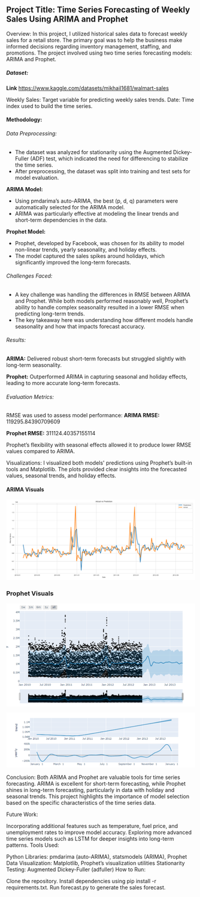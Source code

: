 ## Project Title: Time Series Forecasting of Weekly Sales Using ARIMA and Prophet

Overview: In this project, I utilized historical sales data to forecast weekly sales for a retail store. The primary goal was to help the business make informed decisions regarding inventory management, staffing, and promotions. The project involved using two time series forecasting models: ARIMA and Prophet.

 ##### **Dataset:**

 **Link** https://www.kaggle.com/datasets/mikhail1681/walmart-sales

Weekly Sales: Target variable for predicting weekly sales trends.
Date: Time index used to build the time series.

#### Methodology:


###### Data Preprocessing:

- The dataset was analyzed for stationarity using the Augmented Dickey-Fuller (ADF) test, which indicated the need for differencing to stabilize the time series.
- After preprocessing, the dataset was split into training and test sets for model evaluation.

**ARIMA Model:**

- Using pmdarima’s auto-ARIMA, the best (p, d, q) parameters were automatically selected for the ARIMA model.
- ARIMA was particularly effective at modeling the linear trends and short-term dependencies in the data.
  
**Prophet Model:**

- Prophet, developed by Facebook, was chosen for its ability to model non-linear trends, yearly seasonality, and holiday effects.
- The model captured the sales spikes around holidays, which significantly improved the long-term forecasts.
  
###### Challenges Faced: 

- A key challenge was handling the differences in RMSE between ARIMA and Prophet. While both models performed reasonably well, Prophet’s ability to handle complex seasonality resulted in a lower RMSE when 
  predicting long-term trends.
- The key takeaway here was understanding how different models handle seasonality and how that impacts forecast accuracy.

###### Results:

**ARIMA:** Delivered robust short-term forecasts but struggled slightly with long-term seasonality.

**Prophet:** Outperformed ARIMA in capturing seasonal and holiday effects, leading to more accurate long-term forecasts.

###### Evaluation Metrics:

RMSE was used to assess model performance:
**ARIMA RMSE:** 119295.84390709609

**Prophet RMSE:** 311124.40357155114

Prophet’s flexibility with seasonal effects allowed it to produce lower RMSE values compared to ARIMA.

Visualizations: I visualized both models' predictions using Prophet’s built-in tools and Matplotlib. The plots provided clear insights into the forecasted values, seasonal trends, and holiday effects.

#### **ARIMA Visuals**

![time](https://github.com/richardmukechiwa/Sales-Forecasting-Time-Series/blob/main/arima%20pred.png)

### **Prophet Visuals**

![](https://github.com/richardmukechiwa/Sales-Forecasting-Time-Series/blob/main/forecast1.png)

![pic](https://github.com/richardmukechiwa/Sales-Forecasting-Time-Series/blob/main/Time%20series%20.png)

Conclusion: Both ARIMA and Prophet are valuable tools for time series forecasting. ARIMA is excellent for short-term forecasting, while Prophet shines in long-term forecasting, particularly in data with holiday and seasonal trends. This project highlights the importance of model selection based on the specific characteristics of the time series data.

Future Work:

Incorporating additional features such as temperature, fuel price, and unemployment rates to improve model accuracy.
Exploring more advanced time series models such as LSTM for deeper insights into long-term patterns.
Tools Used:

Python Libraries: pmdarima (auto-ARIMA), statsmodels (ARIMA), Prophet
Data Visualization: Matplotlib, Prophet’s visualization utilities
Stationarity Testing: Augmented Dickey-Fuller (adfuller)
How to Run:

Clone the repository.
Install dependencies using pip install -r requirements.txt.
Run forecast.py to generate the sales forecast.
